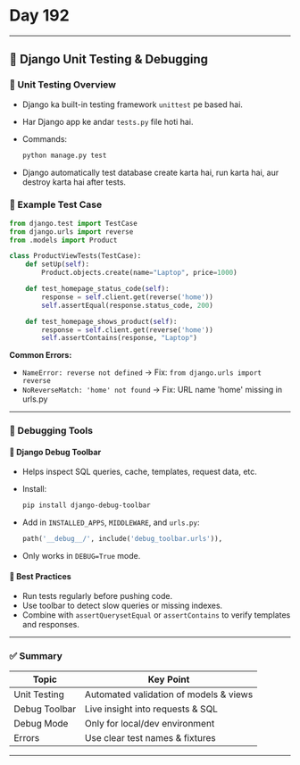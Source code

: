 # Day 192

---

## 🧪 Django Unit Testing & Debugging

### 🔹 Unit Testing Overview

* Django ka built-in testing framework `unittest` pe based hai.
* Har Django app ke andar `tests.py` file hoti hai.
* Commands:

  ```bash
  python manage.py test
  ```
* Django automatically test database create karta hai, run karta hai, aur destroy karta hai after tests.

### 🔹 Example Test Case

```python
from django.test import TestCase
from django.urls import reverse
from .models import Product

class ProductViewTests(TestCase):
    def setUp(self):
        Product.objects.create(name="Laptop", price=1000)

    def test_homepage_status_code(self):
        response = self.client.get(reverse('home'))
        self.assertEqual(response.status_code, 200)

    def test_homepage_shows_product(self):
        response = self.client.get(reverse('home'))
        self.assertContains(response, "Laptop")
```

**Common Errors:**

* `NameError: reverse not defined` → Fix: `from django.urls import reverse`
* `NoReverseMatch: 'home' not found` → Fix: URL name 'home' missing in urls.py

---

### 🐞 Debugging Tools

#### 🔸 Django Debug Toolbar

* Helps inspect SQL queries, cache, templates, request data, etc.
* Install:

  ```bash
  pip install django-debug-toolbar
  ```
* Add in `INSTALLED_APPS`, `MIDDLEWARE`, and `urls.py`:

  ```python
  path('__debug__/', include('debug_toolbar.urls')),
  ```
* Only works in `DEBUG=True` mode.

#### 🔸 Best Practices

* Run tests regularly before pushing code.
* Use toolbar to detect slow queries or missing indexes.
* Combine with `assertQuerysetEqual` or `assertContains` to verify templates and responses.

---

### ✅ Summary

| Topic         | Key Point                              |
| ------------- | -------------------------------------- |
| Unit Testing  | Automated validation of models & views |
| Debug Toolbar | Live insight into requests & SQL       |
| Debug Mode    | Only for local/dev environment         |
| Errors        | Use clear test names & fixtures        |

---

